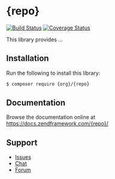 # {repo}

[![Build Status](https://secure.travis-ci.org/{org}/{repo}.svg?branch=master)](https://secure.travis-ci.org/{org}/{repo})
[![Coverage Status](https://coveralls.io/repos/github/{org}/{repo}/badge.svg?branch=master)](https://coveralls.io/github/{org}/{repo}?branch=master)

This library provides ...

## Installation

Run the following to install this library:

```bash
$ composer require {org}/{repo}
```

## Documentation

Browse the documentation online at https://docs.zendframework.com/{repo}/

## Support

* [Issues](https://github.com/zendframework/{repo}/issues/)
* [Chat](https://zendframework-slack.herokuapp.com/)
* [Forum](https://discourse.zendframework.com/)